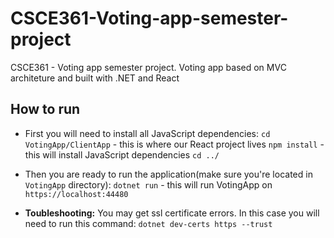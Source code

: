 # CSCE361-Voting-app-semester-project
 CSCE361 - Voting app semester project. Voting app based on MVC architeture and built with .NET and React

## How to run
- First you will need to install all JavaScript dependencies:
   `cd VotingApp/ClientApp` - this is where our React project lives
   `npm install` - this will install JavaScript dependencies
   `cd ../`

- Then you are ready to run the application(make sure you're located in `VotingApp` directory):
   `dotnet run` - this will run VotingApp on `https://localhost:44480`

- **Toubleshooting:**
   You may get ssl certificate errors. In this case you will need to run this command:
   `dotnet dev-certs https --trust`
